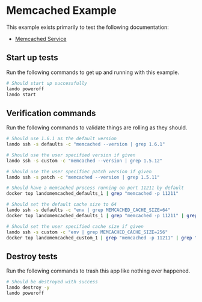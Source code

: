 Memcached Example
=================

This example exists primarily to test the following documentation:

* [Memcached Service](https://docs.devwithlando.io/tutorials/memcached.html)

Start up tests
--------------

Run the following commands to get up and running with this example.

```bash
# Should start up successfully
lando poweroff
lando start
```

Verification commands
---------------------

Run the following commands to validate things are rolling as they should.

```bash
# Should use 1.6.1 as the default version
lando ssh -s defaults -c "memcached --version | grep 1.6.1"

# Should use the user specified version if given
lando ssh -s custom -c "memcached --version | grep 1.5.12"

# Should use the user specifiec patch version if given
lando ssh -s patch -c "memcached --version | grep 1.5.11"

# Should have a memcached process running on port 11211 by default
docker top landomemcached_defaults_1 | grep "memcached -p 11211"

# Should set the default cache size to 64
lando ssh -s defaults -c "env | grep MEMCACHED_CACHE_SIZE=64"
docker top landomemcached_defaults_1 | grep "memcached -p 11211" | grep "64"

# Should set the user specified cache size if given
lando ssh -s custom -c "env | grep MEMCACHED_CACHE_SIZE=256"
docker top landomemcached_custom_1 | grep "memcached -p 11211" | grep "256"
```

Destroy tests
-------------

Run the following commands to trash this app like nothing ever happened.

```bash
# Should be destroyed with success
lando destroy -y
lando poweroff
```
